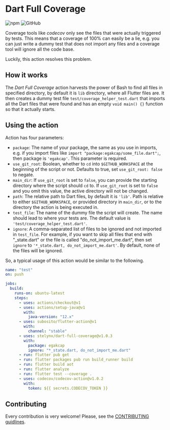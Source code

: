 # Dart Full Coverage

![npm](https://img.shields.io/npm/v/@stelynx/dart-full-coverage)
![GitHub](https://img.shields.io/github/license/stelynx/dart-full-coverage)

Coverage tools like _codecov_ only see the files that were actually triggered by tests. This means
that a coverage of 100% can easily be a lie, e.g. you can just write a dummy test that does not import
any files and a coverage tool will ignore all the code base.

Luckily, this action resolves this problem.

## How it works

The _Dart Full Coverage_ action harvests the power of Bash to find all files in specified directory, by
default it is `lib` directory, where all Flutter files are. It then creates a dummy test file
`test/coverage_helper_test.dart` that imports all the Dart files that were found and has an empty `void main() {}`
function so that it actually starts.

## Using the action

Action has four parameters:

- `package`: The name of your package, the same as you use in imports, e.g. if you import files like
  `import "package:egakcap/some_file.dart";`, then package is `'egakcap'`. This parameter is required.
- `use_git_root`: Boolean, whether to `cd` into `$GITHUB_WORKSPACE` at the beginning of the script or not. Defaults to true, set `use_git_root: false` to negate.
- `main_dir`: If `use_git_root` is set to `false`, you can provide the starting directory where the script should `cd` to. If `use_git_root` is set to `false` and you omit this value, the active directory will not be changed.
- `path`: The relative path to Dart files, by default it is `'lib'`. Path is relative to either `$GITHUB_WORKSPACE`, or provided directory in `main_dir`, or to the directory the action is being executed in.
- `test_file`: The name of the dummy file the script will create. The name should lead to where your tests are. The default value is `'test/coverage_helper_test.dart'`.
- `ignore`: A comma-separated list of files to be ignored and not imported in `test_file`. For example, if you want to skip all files that end with "\_state.dart" or the file is called "do_not_import_me.dart", then set `ignore` to `'*_state.dart, do_not_import_me.dart'`. By default, none of the files will be ignored.

So, a typical usage of this action would be similar to the following.

```yaml
name: "test"
on: push

jobs:
  build:
    runs-on: ubuntu-latest
    steps:
      - uses: actions/checkout@v1
      - uses: actions/setup-java@v1
        with:
          java-version: "12.x"
      - uses: subosito/flutter-action@v1
        with:
          channel: "stable"
      - uses: stelynx/dart-full-coverage@v1.0.3
        with:
          package: egakcap
          ignore: "*_state.dart, do_not_import_me.dart"
      - run: flutter pub get
      - run: flutter packages pub run build_runner build
      - run: flutter build aot
      - run: flutter analyze
      - run: flutter test --coverage .
      - uses: codecov/codecov-action@v1.0.2
        with:
          token: ${{ secrets.CODECOV_TOKEN }}
```

## Contributing

Every contribution is very welcome! Please, see the [CONTRIBUTING guidlines](CONTRIBUTING.md).
